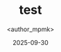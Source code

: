 ---
title: test
date: 2025-09-30
categories: [3-Radio, 6Rad-Related]
tags: [Radio]
author: <author_mpmk>
---